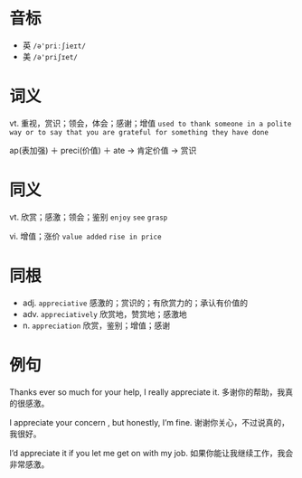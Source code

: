 # 音标

- 英 `/ə'priːʃieɪt/`
- 美 `/ə'priʃɪet/`

# 词义

vt. 重视，赏识；领会，体会；感谢；增值
`used to thank someone in a polite way or to say that you are grateful for something they have done`



ap(表加强) ＋ preci(价值) ＋ ate → 肯定价值 → 赏识

# 同义

vt. 欣赏；感激；领会；鉴别
`enjoy` `see` `grasp`

vi. 增值；涨价
`value added` `rise in price`

# 同根

- adj. `appreciative` 感激的；赏识的；有欣赏力的；承认有价值的
- adv. `appreciatively` 欣赏地，赞赏地；感激地
- n. `appreciation` 欣赏，鉴别；增值；感谢

# 例句

Thanks ever so much for your help, I really appreciate it.
多谢你的帮助，我真的很感激。

I appreciate your concern , but honestly, I’m fine.
谢谢你关心，不过说真的，我很好。

I’d appreciate it if you let me get on with my job.
如果你能让我继续工作，我会非常感激。


